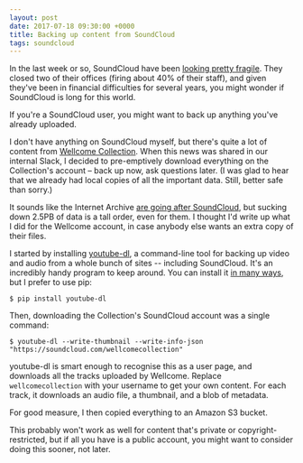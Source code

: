 ```yaml
---
layout: post
date: 2017-07-18 09:30:00 +0000
title: Backing up content from SoundCloud
tags: soundcloud
---
```


In the last week or so, SoundCloud have been [looking pretty fragile][layoffs].
They closed two of their offices (firing about 40% of their staff), and given they've been in financial difficulties for several years, you might wonder if SoundCloud is long for this world.

If you're a SoundCloud user, you might want to back up anything you've already uploaded.

I don't have anything on SoundCloud myself, but there's quite a lot of content from [Wellcome Collection][wc_sound].
When this news was shared in our internal Slack, I decided to pre-emptively download everything on the Collection's account – back up now, ask questions later.
(I was glad to hear that we already had local copies of all the important data.
Still, better safe than sorry.)

It sounds like the Internet Archive [are going after SoundCloud][ia], but sucking down 2.5PB of data is a tall order, even for them.
I thought I'd write up what I did for the Wellcome account, in case anybody else wants an extra copy of their files.

I started by installing [youtube-dl][ydl], a command-line tool for backing up video and audio from a whole bunch of sites -- including SoundCloud.
It's an incredibly handy program to keep around.
You can install it [in many ways][install], but I prefer to use pip:

```console
$ pip install youtube-dl
```

Then, downloading the Collection's SoundCloud account was a single command:

```console
$ youtube-dl --write-thumbnail --write-info-json "https://soundcloud.com/wellcomecollection"
```

youtube-dl is smart enough to recognise this as a user page, and downloads all the tracks uploaded by Wellcome.
Replace `wellcomecollection` with your username to get your own content.
For each track, it downloads an audio file, a thumbnail, and a blob of metadata.

For good measure, I then copied everything to an Amazon S3 bucket.

This probably won't work as well for content that's private or copyright-restricted, but if all you have is a public account, you might want to consider doing this sooner, not later.

[layoffs]: https://arstechnica.com/business/2017/07/soundcloud-cuts-nearly-half-of-its-staff-in-order-to-stay-afloat/
[wc_sound]: https://soundcloud.com/wellcomecollection
[ia]: http://archiveteam.org/index.php?title=SoundCloud
[ydl]: https://rg3.github.io/youtube-dl/
[install]: https://rg3.github.io/youtube-dl/download.html
